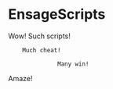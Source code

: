 EnsageScripts
=============
Wow!
                Such scripts!
    
        Much cheat!
    
                  Many win!
                  
  Amaze!
